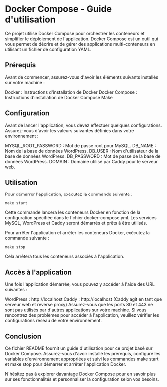 # Docker Compose - Guide d'utilisation
Ce projet utilise Docker Compose pour orchestrer les conteneurs et simplifier le déploiement de l'application. Docker Compose est un outil qui vous permet de décrire et de gérer des applications multi-conteneurs en utilisant un fichier de configuration YAML.

## Prérequis
Avant de commencer, assurez-vous d'avoir les éléments suivants installés sur votre machine :

Docker : Instructions d'installation de Docker
Docker Compose : Instructions d'installation de Docker Compose
Make
## Configuration
Avant de lancer l'application, vous devez effectuer quelques configurations. Assurez-vous d'avoir les valeurs suivantes définies dans votre environnement :

MYSQL_ROOT_PASSWORD : Mot de passe root pour MySQL.
DB_NAME : Nom de la base de données WordPress.
DB_USER : Nom d'utilisateur de la base de données WordPress.
DB_PASSWORD : Mot de passe de la base de données WordPress.
DOMAIN : Domaine utilisé par Caddy pour le serveur web.
## Utilisation
Pour démarrer l'application, exécutez la commande suivante :

```
make start
```
Cette commande lancera les conteneurs Docker en fonction de la configuration spécifiée dans le fichier docker-compose.yml. Les services MySQL, WordPress et Caddy seront démarrés et prêts à être utilisés.

Pour arrêter l'application et arrêter les conteneurs Docker, exécutez la commande suivante :

```
make stop
```
Cela arrêtera tous les conteneurs associés à l'application.

## Accès à l'application
Une fois l'application démarrée, vous pouvez y accéder à l'aide des URL suivantes :

WordPress : http://localhost
Caddy : http://localhost (Caddy agit en tant que serveur web et reverse proxy)
Assurez-vous que les ports 80 et 443 ne sont pas utilisés par d'autres applications sur votre machine. Si vous rencontrez des problèmes pour accéder à l'application, veuillez vérifier les configurations réseau de votre environnement.

## Conclusion
Ce fichier README fournit un guide d'utilisation pour ce projet basé sur Docker Compose. Assurez-vous d'avoir installé les prérequis, configuré les variables d'environnement appropriées et suivi les commandes make start et make stop pour démarrer et arrêter l'application Docker.

N'hésitez pas à explorer davantage Docker Compose pour en savoir plus sur ses fonctionnalités et personnaliser la configuration selon vos besoins.
